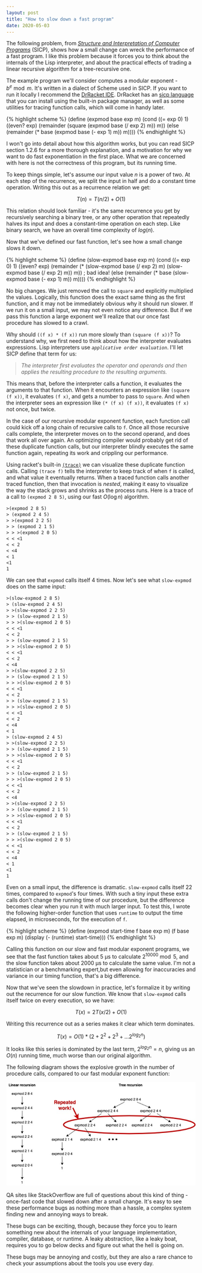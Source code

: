 ```yaml
---
layout: post
title: "How to slow down a fast program"
date: 2020-05-03
---
```


The following problem, from [_Structure and Interpretation of Computer Programs_](https://mitpress.mit.edu/sites/default/files/sicp/full-text/book/book.html) (SICP), shows how a small change can wreck the performance of a fast program. I like this problem because it forces you to think about the internals of the Lisp interpreter, and about the practical effects of trading a linear recursive algorithm for a tree-recursive one.

The example program we'll consider computes a modular exponent - $b^e \bmod m$. It's written in a dialect of Scheme used in SICP. If you want to run it locally I recommend the [DrRacket IDE](https://racket-lang.org/). DrRacket has an [sicp language](https://docs.racket-lang.org/sicp-manual/) that you can install using the built-in package manager, as well as some utilities for tracing function calls, which will come in handy later.

{% highlight scheme %}
(define (expmod base exp m)
  (cond ((= exp 0) 1)
        ((even? exp)
         (remainder (square (expmod base (/ exp 2) m)) m))
         (else
         (remainder (* base (expmod base (- exp 1) m)) m))))
{% endhighlight %}

I won't go into detail about how this algorithm works, but you can read SICP section 1.2.6 for a more thorough explanation, and a motivation for why we want to do fast exponentiation in the first place. What we are concerned with here is not the correctness of this program, but its running time.

To keep things simple, let's assume our input value $n$ is a power of two. At each step of the recurrence, we split the input in half and do a constant time operation. Writing this out as a recurrence relation we get:

$$
T(n)= T(n/2) + O(1)
$$

This relation should look familiar - it's the same recurrence you get by recursively searching a binary tree, or any other operation that repeatedly halves its input and does a constant-time operation on each step. Like binary search, we have an overall time complexity of $log(n)$.

Now that we've defined our fast function, let's see how a small change slows it down.

{% highlight scheme %}
(define (slow-expmod base exp m)
  (cond ((= exp 0) 1)
        ((even? exp)
         (remainder (* (slow-expmod base (/ exp 2) m)
                       (slow-expmod base (/ exp 2) m)) m)) ; bad idea!
         (else
         (remainder (* base (slow-expmod base (- exp 1) m)) m))))
{% endhighlight %}

No big changes. We just removed the call to `square` and explicitly multiplied the values. Logically, this function does the exact same thing as the first function, and it may not be immediately obvious why it should run slower. If we run it on a small input, we may not even notice any difference. But if we pass this function a large exponent we'll realize that our once fast procedure has slowed to a crawl.

Why should `((f x) * (f x))` run more slowly than `(square (f x))`? To understand why, we first need to think about how the interpreter evaluates expressions. Lisp interpreters use _`applicative order evaluation`_. I'll let SICP define that term for us:

  > _The interpreter first evaluates the operator and operands and then applies the resulting procedure to the resulting arguments._

This means that, before the interpreter calls a function, it evaluates the arguments to that function. When it encounters an expression like `(square (f x))`, it evaluates `(f x)`, and gets a number to pass to `square`. And when the interpreter sees an expression like `(* (f x) (f x))`, it evaluates `(f x)` not once, but twice.

In the case of our recursive modular exponent function, each function call could kick off a long chain of recursive calls to `f`. Once all those recursive calls complete, the interpreter moves on to the second operand, and does that work all over again. An optimizing compiler would probably get rid of these duplicate function calls, but our interpreter blindly executes the same function again, repeating its work and crippling our performance.

Using racket's built-in [`(trace)`](https://docs.racket-lang.org/reference/debugging.html) we can visualize these duplicate function calls. Calling `(trace f)` tells the interpreter to keep track of when `f` is called, and what value it eventually returns. When a traced function calls another traced function, then that invocation is _nested_, making it easy to visualize the way the stack grows and shrinks as the process runs. Here is a trace of a call to `(expmod 2 8 5)`, using our fast $O(\log n)$ algorithm.

```
>(expmod 2 8 5)
> (expmod 2 4 5)
> >(expmod 2 2 5)
> > (expmod 2 1 5)
> > >(expmod 2 0 5)
< < <1
< < 2
< <4
< 1
<1
1
```

We can see that `expmod` calls itself 4 times. Now let's see what `slow-expmod` does on the same input:

```
>(slow-expmod 2 8 5)
> (slow-expmod 2 4 5)
> >(slow-expmod 2 2 5)
> > (slow-expmod 2 1 5)
> > >(slow-expmod 2 0 5)
< < <1
< < 2
> > (slow-expmod 2 1 5)
> > >(slow-expmod 2 0 5)
< < <1
< < 2
< <4
> >(slow-expmod 2 2 5)
> > (slow-expmod 2 1 5)
> > >(slow-expmod 2 0 5)
< < <1
< < 2
> > (slow-expmod 2 1 5)
> > >(slow-expmod 2 0 5)
< < <1
< < 2
< <4
< 1
> (slow-expmod 2 4 5)
> >(slow-expmod 2 2 5)
> > (slow-expmod 2 1 5)
> > >(slow-expmod 2 0 5)
< < <1
< < 2
> > (slow-expmod 2 1 5)
> > >(slow-expmod 2 0 5)
< < <1
< < 2
< <4
> >(slow-expmod 2 2 5)
> > (slow-expmod 2 1 5)
> > >(slow-expmod 2 0 5)
< < <1
< < 2
> > (slow-expmod 2 1 5)
> > >(slow-expmod 2 0 5)
< < <1
< < 2
< <4
< 1
<1
1
```

Even on a small input, the difference is dramatic. `slow-expmod` calls itself 22 times, compared to `expmod`'s four times. With such a tiny input these extra calls don't change the running time of our procedure, but the difference becomes clear when you run it with much larger input. To test this, I wrote the following higher-order function that uses `runtime` to output the time elapsed, in microseconds, for the execution of `f`.

{% highlight scheme %}
(define (expmod start-time f base exp m)
  (f base exp m)
  (display (- (runtime) start-time)))
{% endhighlight %}

Calling this function on our slow and fast modular exponent programs, we see that the fast function takes about 5 µs to calculate $2^{10000} \bmod 5$, and the slow function takes about 2000 µs to calculate the same value. I'm not a statistician or a benchmarking expert,but even allowing for inaccuracies and variance in our timing function, that's a big difference.

Now that we've seen the slowdown in practice, let's formalize it by writing out the recurrence for our slow function. We know that `slow-expmod` calls itself twice on every execution, so we have:

$$
T(x) = 2T(x/2) + O(1)
$$

Writing this recurrence out as a series makes it clear which term dominates.

$$
T(x) = O(1) * (2 + 2^2 + 2^3 + ... 2^{log_2n})
$$

It looks like this series is dominated by the last term, $2^{log_2n} = n$, giving us an $O(n)$ running time, much worse than our original algorithm.

The following diagram shows the explosive growth in the number of procedure calls, compared to our fast modular exponent function:

![Diagram showing linear and recursive procedure call structure](/assets/img/linear-vs-recursive-modexp-perf.jpg)

QA sites like StackOverflow are full of questions about this kind of thing - once-fast code that slowed down after a small change. It's easy to see these performance bugs as nothing more than a hassle, a complex system finding new and annoying ways to break.

These bugs can be exciting, though, because they force you to learn something new about the internals of your language implementation, compiler, database, or runtime. A leaky abstraction, like a leaky boat, requires you to go below decks and figure out what the hell is going on.

These bugs may be annoying and costly, but they are also a rare chance to check your assumptions about the tools you use every day.
